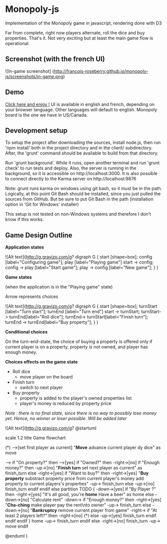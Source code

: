 # Monopoly-js
Implementation of the Monopoly game in javascript, rendering done with D3

Far from complete, right now players alternate, roll the dice and buy properties. That's it. Not very exciting but at least the main game flow is operational.

## Screenshot (with the french UI)

![In-game screenshot]
(http://francois-roseberry.github.io/monopoly-js/screenshots/in-game.png)

## Demo

[Click here and enjoy !](http://francois-roseberry.github.io/monopoly-js/demo/)
UI is available in english and french, depending on your browser language. Other languages will default to english. Monopoly board is the one we have in US/Canada.

## Development setup

To setup the project after downloading the sources, install node.js, then run 'npm install' both in the project directory and in the client/ subdirectory. After, the 'grunt' command should be available to build from that directory.

Run 'grunt background'. While it runs, open another terminal and run 'grunt check' to run tests and deploy. Also, the server is running in the background, so it is accessible on http://localhost:3000. It is also possible to connect directly to the Karma server on http://localhost:9876

Note: grunt runs karma on windows using git bash, so it must be in the path. Logically, at this point Git Bash should be installed, since you just pulled the sources from GitHub. But be sure to put Git Bash in the path (installation option in 'Git for Windows' installer)

This setup is not tested on non-Windows systems and therefore I don't know if this works.

## Game Design Outline

**Application states**

![Alt text](http://g.gravizo.com/g?
digraph G {
start [shape=box];
config [label="Configuring game"];
play [label="Playing game"]
start -> config;
config -> play [label="Start game"];
play -> config [label="New game"];
}
)

**Game states**

(when the application is in the "Playing game" state)

Arrow represents choices

![Alt text](http://g.gravizo.com/g?
digraph G {
start [shape=box];
turnStart [label="Turn start"];
turnEnd [label="Turn end"]
start -> turnStart;
turnStart-> turnEnd[label="Roll dice"];
turnEnd-> turnStart[label="Finish turn"];
turnEnd -> turnEnd[label="Buy property"];
}
)

**Conditional choices**

On the turn-end-state, the choice of buying a property is offered only if current player is on a property, property is not owned, and player has enough money.

**Choices effects on the game state**

* Roll dice
  * move player on the board
* Finish turn
  * switch to next player
* Buy property
  * property is added to the player's owned properties list
  * player's money is reduced by property price

*Note : there is no final state, since there is no way to possibly lose money yet. Hence, no winner or loser possible. Will be added later*

![Alt text](http://g.gravizo.com/g?
@startuml

scale 1.2
title Game flowchart

(*) -->[set first player as current] "<b>Move</b>
					advance current player dy dice" as move

--> if "On property?" then
	-->[yes] if "Owned?" then
		-right->[no] if "Enough money?" then
			-up->[no] "<b>Finish turn</b>
					set next player as current" as finish_turn
		else
			-right->[yes] if "Want to buy?" then
				-right->[yes] "<b>Buy property</b>
						substract property price from current player's money
						add property to current players's properties"
				-up-> finish_turn
			else
				-up->[no] finish_turn
			endif
		endif
	else
		partition TODO {
			-down->[yes] if "By Player ?" then
				-right->[yes] "It's all good, you're <b>home</b>
					Have a beer" as home
			else
				-down->[no] "Calculate rent"
				-down-> if "Enough money?" then
					-right->[yes] "<b>Cha-ching</b>
							make player pay the rent\nto owner"
					-up-> finish_turn
				else
					-down->[no] "<b>Bankruptcy</b>
						remove current player from game"
					-right-> if "At least 2 players left?" then
						-right->[no] (*)
					else
						-up->[yes] finish_turn
					endif
				endif
			endif
		}
		home -up-> finish_turn
	endif
else
	-right->[no] finish_turn
	-up-> move
endif

@enduml
)
